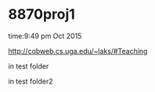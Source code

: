 # 8870proj1
time:9:49 pm Oct 2015

http://cobweb.cs.uga.edu/~laks/#Teaching

in test folder

in test folder2

